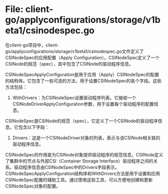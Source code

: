 # File: client-go/applyconfigurations/storage/v1beta1/csinodespec.go

在client-go项目中，client-go/applyconfigurations/storage/v1beta1/csinodespec.go文件定义了CSINodeSpec的应用配置（Apply Configuration）。CSINodeSpec定义了一个CSINode的规范（spec），其中包含了CSINode的驱动程序信息。

CSINodeSpecApplyConfiguration是用于应用（Apply）CSINodeSpec的配置的结构体。它包含了一些可选的方法，用于设置CSINodeSpec的各个字段。这些方法包括：

1. WithDrivers：为CSINodeSpec设置驱动程序列表。它接收一个CSINodeDriverApplyConfiguration参数，用于设置每个驱动程序的配置信息。

CSINodeSpec是CSINode的规范（spec），它定义了一个CSINode的驱动程序信息。它包含以下字段：

1. Drivers：这是一个CSINodeDriver对象的列表，表示与该CSINode相关联的驱动程序信息。

CSINodeSpec的作用是为CSINode对象提供驱动程序的规范信息。CSINode定义了集群中的节点与外部CSI（Container Storage Interface）驱动程序之间的关系。驱动程序信息由CSINodeSpec中的Drivers字段表示。CSINodeSpecApplyConfiguration结构体和WithDrivers方法是用于设置和应用CSINodeSpec配置的辅助工具。通过使用这些工具，可以方便地创建和更新CSINodeSpec对象的配置。

